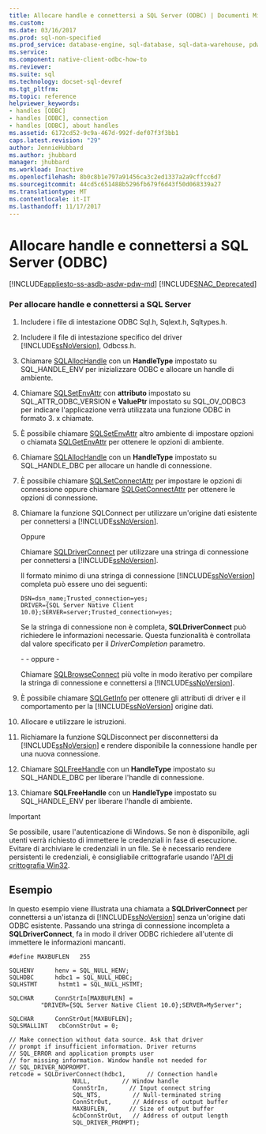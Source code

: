 ```yaml
---
title: Allocare handle e connettersi a SQL Server (ODBC) | Documenti Microsoft
ms.custom: 
ms.date: 03/16/2017
ms.prod: sql-non-specified
ms.prod_service: database-engine, sql-database, sql-data-warehouse, pdw
ms.service: 
ms.component: native-client-odbc-how-to
ms.reviewer: 
ms.suite: sql
ms.technology: docset-sql-devref
ms.tgt_pltfrm: 
ms.topic: reference
helpviewer_keywords:
- handles [ODBC]
- handles [ODBC], connection
- handles [ODBC], about handles
ms.assetid: 6172cd52-9c9a-467d-992f-def07f3f3bb1
caps.latest.revision: "29"
author: JennieHubbard
ms.author: jhubbard
manager: jhubbard
ms.workload: Inactive
ms.openlocfilehash: 8b0c8b1e797a91456ca3c2ed1337a2a9cffcc6d7
ms.sourcegitcommit: 44cd5c651488b5296fb679f6d43f50d068339a27
ms.translationtype: MT
ms.contentlocale: it-IT
ms.lasthandoff: 11/17/2017
---
```

# <a name="allocate-handles-and-connect-to-sql-server-odbc"></a>Allocare handle e connettersi a SQL Server (ODBC)
[!INCLUDE[appliesto-ss-asdb-asdw-pdw-md](../../includes/appliesto-ss-asdb-asdw-pdw-md.md)]
[!INCLUDE[SNAC_Deprecated](../../includes/snac-deprecated.md)]

    
### <a name="to-allocate-handles-and-connect-to-sql-server"></a>Per allocare handle e connettersi a SQL Server  
  
1.  Includere i file di intestazione ODBC Sql.h, Sqlext.h, Sqltypes.h.  
  
2.  Includere il file di intestazione specifico del driver [!INCLUDE[ssNoVersion](../../includes/ssnoversion-md.md)], Odbcss.h.  
  
3.  Chiamare [SQLAllocHandle](http://go.microsoft.com/fwlink/?LinkId=58396) con un **HandleType** impostato su SQL_HANDLE_ENV per inizializzare ODBC e allocare un handle di ambiente.  
  
4.  Chiamare [SQLSetEnvAttr](../../relational-databases/native-client-odbc-api/sqlsetenvattr.md) con **attributo** impostato su SQL_ATTR_ODBC_VERSION e **ValuePtr** impostato su SQL_OV_ODBC3 per indicare l'applicazione verrà utilizzata una funzione ODBC in formato 3. x chiamate.  
  
5.  È possibile chiamare [SQLSetEnvAttr](../../relational-databases/native-client-odbc-api/sqlsetenvattr.md) altro ambiente di impostare opzioni o chiamata [SQLGetEnvAttr](http://go.microsoft.com/fwlink/?LinkId=58403) per ottenere le opzioni di ambiente.  
  
6.  Chiamare [SQLAllocHandle](http://go.microsoft.com/fwlink/?LinkId=58396) con un **HandleType** impostato su SQL_HANDLE_DBC per allocare un handle di connessione.  
  
7.  È possibile chiamare [SQLSetConnectAttr](../../relational-databases/native-client-odbc-api/sqlsetconnectattr.md) per impostare le opzioni di connessione oppure chiamare [SQLGetConnectAttr](../../relational-databases/native-client-odbc-api/sqlgetconnectattr.md) per ottenere le opzioni di connessione.  
  
8.  Chiamare la funzione SQLConnect per utilizzare un'origine dati esistente per connettersi a [!INCLUDE[ssNoVersion](../../includes/ssnoversion-md.md)].  
  
     Oppure  
  
     Chiamare [SQLDriverConnect](../../relational-databases/native-client-odbc-api/sqldriverconnect.md) per utilizzare una stringa di connessione per connettersi a [!INCLUDE[ssNoVersion](../../includes/ssnoversion-md.md)].  
  
     Il formato minimo di una stringa di connessione [!INCLUDE[ssNoVersion](../../includes/ssnoversion-md.md)] completa può essere uno dei seguenti:  
  
    ```  
    DSN=dsn_name;Trusted_connection=yes;  
    DRIVER={SQL Server Native Client 10.0};SERVER=server;Trusted_connection=yes;  
    ```  
  
     Se la stringa di connessione non è completa, **SQLDriverConnect** può richiedere le informazioni necessarie. Questa funzionalità è controllata dal valore specificato per il *DriverCompletion* parametro.  
  
     \- - oppure -  
  
     Chiamare [SQLBrowseConnect](../../relational-databases/native-client-odbc-api/sqlbrowseconnect.md) più volte in modo iterativo per compilare la stringa di connessione e connettersi a [!INCLUDE[ssNoVersion](../../includes/ssnoversion-md.md)].  
  
9. È possibile chiamare [SQLGetInfo](../../relational-databases/native-client-odbc-api/sqlgetinfo.md) per ottenere gli attributi di driver e il comportamento per la [!INCLUDE[ssNoVersion](../../includes/ssnoversion-md.md)] origine dati.  
  
10. Allocare e utilizzare le istruzioni.  
  
11. Richiamare la funzione SQLDisconnect per disconnettersi da [!INCLUDE[ssNoVersion](../../includes/ssnoversion-md.md)] e rendere disponibile la connessione handle per una nuova connessione.  
  
12. Chiamare [SQLFreeHandle](../../relational-databases/native-client-odbc-api/sqlfreehandle.md) con un **HandleType** impostato su SQL_HANDLE_DBC per liberare l'handle di connessione.  
  
13. Chiamare **SQLFreeHandle** con un **HandleType** impostato su SQL_HANDLE_ENV per liberare l'handle di ambiente.  
  
> [!IMPORTANT]  
>  Se possibile, usare l'autenticazione di Windows. Se non è disponibile, agli utenti verrà richiesto di immettere le credenziali in fase di esecuzione. Evitare di archiviare le credenziali in un file. Se è necessario rendere persistenti le credenziali, è consigliabile crittografarle usando l'[API di crittografia Win32](http://go.microsoft.com/fwlink/?LinkId=64532).  
  
## <a name="example"></a>Esempio  
 In questo esempio viene illustrata una chiamata a **SQLDriverConnect** per connettersi a un'istanza di [!INCLUDE[ssNoVersion](../../includes/ssnoversion-md.md)] senza un'origine dati ODBC esistente. Passando una stringa di connessione incompleta a **SQLDriverConnect**, fa in modo il driver ODBC richiedere all'utente di immettere le informazioni mancanti.  
  
```  
#define MAXBUFLEN   255  
  
SQLHENV      henv = SQL_NULL_HENV;  
SQLHDBC      hdbc1 = SQL_NULL_HDBC;  
SQLHSTMT      hstmt1 = SQL_NULL_HSTMT;  
  
SQLCHAR      ConnStrIn[MAXBUFLEN] =  
         "DRIVER={SQL Server Native Client 10.0};SERVER=MyServer";  
  
SQLCHAR      ConnStrOut[MAXBUFLEN];  
SQLSMALLINT   cbConnStrOut = 0;  
  
// Make connection without data source. Ask that driver   
// prompt if insufficient information. Driver returns  
// SQL_ERROR and application prompts user  
// for missing information. Window handle not needed for  
// SQL_DRIVER_NOPROMPT.  
retcode = SQLDriverConnect(hdbc1,      // Connection handle  
                  NULL,         // Window handle  
                  ConnStrIn,      // Input connect string  
                  SQL_NTS,         // Null-terminated string  
                  ConnStrOut,      // Address of output buffer  
                  MAXBUFLEN,      // Size of output buffer  
                  &cbConnStrOut,   // Address of output length  
                  SQL_DRIVER_PROMPT);  
```  
  
  
